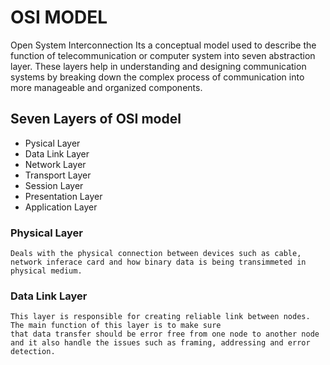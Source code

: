 # OSI MODEL

Open System Interconnection
Its a conceptual model used to describe the function of telecommunication or computer system into seven abstraction layer. These layers help in understanding and designing communication systems by breaking down the complex process of communication into more manageable and organized components.

## Seven Layers of OSI model

- Pysical Layer
- Data Link Layer
- Network Layer
- Transport Layer
- Session Layer
- Presentation Layer
- Application Layer

### Physical Layer

    Deals with the physical connection between devices such as cable, network inferace card and how binary data is being transimmeted in physical medium.

### Data Link Layer

    This layer is responsible for creating reliable link between nodes. The main function of this layer is to make sure
    that data transfer should be error free from one node to another node and it also handle the issues such as framing, addressing and error detection.

####
